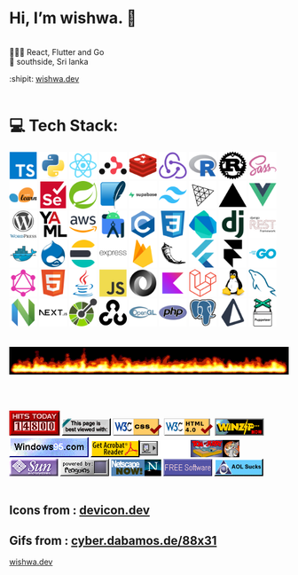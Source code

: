 <!---
✨ special ✨ 
![wishwa.dev](https://www.wishwa.dev/_next/image?url=%2Fimages%2Favatar.jpg&w=256&q=75)
git images in this file was taken from <:https://github.com/sindresorhus/sindresorhus
--->


# Hi, I’m wishwa. 👋  
<br> 
👨🏽‍🍳 React, Flutter and Go <br>📍 southside, Sri lanka
<br>

:shipit: [wishwa.dev](https://www.wishwa.dev/)
<br>
<br>

# 💻 Tech Stack:
  <div style={{
      display: 'grid',
      gridTemplateColumns: 'repeat(auto-fit, minmax(20px, 0.7fr))',
      gap: '500px',
      padding: '20px',
      textAlign: 'center',
    }}>
  <div
    style={{
      display: 'grid',
      gridTemplateColumns: 'repeat(auto-fit, minmax(100px, 1fr))',
      gap: '10px',
      padding: '10px',
      textAlign: 'center',
    }}
  >
    <img
      src="typescript-original.svg"
      alt="TypeScript"
      width="50"
      height="50"
      style={{
        border: '1px solid #000000',
        borderRadius: '5px',
        padding: '20px',
        boxSizing: 'border-box',
      }}
    />
    <img
      src="python-original.svg"
      alt="Python"
      width="50"
      height="50"
      style={{
        border: '1px solid #000000',
        borderRadius: '5px',
        padding: '20px',
        boxSizing: 'border-box',
      }}
    />
    <img
      src="react-original.svg"
      alt="React"
      width="50"
      height="50"
      style={{
        border: '1px solid #000000',
        borderRadius: '5px',
        padding: '20px',
        boxSizing: 'border-box',
      }}
    />
    <img
      src="reactrouter-original.svg"
      alt="React Router"
      width="50"
      height="50"
      style={{
        border: '1px solid #000000',
        borderRadius: '5px',
        padding: '20px',
        boxSizing: 'border-box',
      }}
    />
    <img
      src="redis-original.svg"
      alt="Redis"
      width="50"
      height="50"
      style={{
        border: '1px solid #000000',
        borderRadius: '5px',
        padding: '20px',
        boxSizing: 'border-box',
      }}
    />
    <img
      src="redux-original.svg"
      alt="Redux"
      width="50"
      height="50"
      style={{
        border: '1px solid #000000',
        borderRadius: '5px',
        padding: '20px',
        boxSizing: 'border-box',
      }}
    />
    <img
      src="r-original.svg"
      alt="R"
      width="50"
      height="50"
      style={{
        border: '1px solid #000000',
        borderRadius: '5px',
        padding: '20px',
        boxSizing: 'border-box',
      }}
    />
    <img
      src="rust-original.svg"
      alt="Rust"
      width="50"
      height="50"
      style={{
        border: '1px solid #000000',
        borderRadius: '5px',
        padding: '20px',
        boxSizing: 'border-box',
      }}
    />
    <img
      src="sass-original.svg"
      alt="Sass"
      width="50"
      height="50"
      style={{
        border: '1px solid #000000',
        borderRadius: '5px',
        padding: '20px',
        boxSizing: 'border-box',
      }}
    />
    <img
      src="scikitlearn-original.svg"
      alt="Scikit-learn"
      width="50"
      height="50"
      style={{
        border: '1px solid #000000',
        borderRadius: '5px',
        padding: '20px',
        boxSizing: 'border-box',
      }}
    />
    <img
      src="selenium-original.svg"
      alt="Selenium"
      width="50"
      height="50"
      style={{
        border: '1px solid #000000',
        borderRadius: '5px',
        padding: '20px',
        boxSizing: 'border-box',
      }}
    />
    <img
      src="spring-original.svg"
      alt="Spring"
      width="50"
      height="50"
      style={{
        border: '1px solid #000000',
        borderRadius: '5px',
        padding: '20px',
        boxSizing: 'border-box',
      }}
    />
    <img
      src="sqlite-original.svg"
      alt="SQLite"
      width="50"
      height="50"
      style={{
        border: '1px solid #000000',
        borderRadius: '5px',
        padding: '20px',
        boxSizing: 'border-box',
      }}
    />
    <img
      src="supabase-original-wordmark.svg"
      alt="Supabase"
      width="50"
      height="50"
      style={{
        border: '1px solid #000000',
        borderRadius: '5px',
        padding: '20px',
        boxSizing: 'border-box',
      }}
    />
    <img
      src="tailwindcss-original.svg"
      alt="Tailwind CSS"
      width="50"
      height="50"
      style={{
        border: '1px solid #000000',
        borderRadius: '5px',
        padding: '20px',
        boxSizing: 'border-box',
      }}
    />
    <img
      src="threejs-original.svg"
      alt="Three.js"
      width="50"
      height="50"
      style={{
        border: '1px solid #000000',
        borderRadius: '5px',
        padding: '20px',
        boxSizing: 'border-box',
      }}
    />
    <img
      src="vercel-original.svg"
      alt="Vercel"
      width="50"
      height="50"
      style={{
        border: '1px solid #000000',
        borderRadius: '5px',
        padding: '20px',
        boxSizing: 'border-box',
      }}
    />
    <img
      src="vuejs-original.svg"
      alt="Vue.js"
      width="50"
      height="50"
      style={{
        border: '1px solid #000000',
        borderRadius: '5px',
        padding: '20px',
        boxSizing: 'border-box',
      }}
    />
    <img
      src="wordpress-original.svg"
      alt="WordPress"
      width="50"
      height="50"
      style={{
        border: '1px solid #000000',
        borderRadius: '5px',
        padding: '20px',
        boxSizing: 'border-box',
      }}
    />
    <img
      src="yaml-original.svg"
      alt="YAML"
      width="50"
      height="50"
      style={{
        border: '1px solid #000000',
        borderRadius: '5px',
        padding: '20px',
        boxSizing: 'border-box',
      }}
    />
    <img
      src="amazonwebservices-original-wordmark.svg"
      alt="Amazon Web Services"
      width="50"
      height="50"
      style={{
        border: '1px solid #000000',
        borderRadius: '5px',
        padding: '20px',
        boxSizing: 'border-box',
      }}
    />
    <img
      src="androidstudio-original.svg"
      alt="Android Studio"
      width="50"
      height="50"
      style={{
        border: '1px solid #000000',
        borderRadius: '5px',
        padding: '20px',
        boxSizing: 'border-box',
      }}
    />
    <img
      src="c-original.svg"
      alt="C"
      width="50"
      height="50"
      style={{
        border: '1px solid #000000',
        borderRadius: '5px',
        padding: '20px',
        boxSizing: 'border-box',
      }}
    />
    <img
      src="css3-original.svg"
      alt="CSS3"
      width="50"
      height="50"
      style={{
        border: '1px solid #000000',
        borderRadius: '5px',
        padding: '20px',
        boxSizing: 'border-box',
      }}
    />
    <img
      src="dart-original.svg"
      alt="Dart"
      width="50"
      height="50"
      style={{
        border: '1px solid #000000',
        borderRadius: '5px',
        padding: '20px',
        boxSizing: 'border-box',
      }}
    />
    <img
      src="django-plain.svg"
      alt="Django"
      width="50"
      height="50"
      style={{
        border: '1px solid #000000',
        borderRadius: '5px',
        padding: '20px',
        boxSizing: 'border-box',
      }}
    />
    <img
      src="djangorest-original.svg"
      alt="Django REST Framework"
      width="50"
      height="50"
      style={{
        border: '1px solid #000000',
        borderRadius: '5px',
        padding: '20px',
        boxSizing: 'border-box',
      }}
    />
    <img
      src="docker-original.svg"
      alt="Docker"
      width="50"
      height="50"
      style={{
        border: '1px solid #000000',
        borderRadius: '5px',
        padding: '20px',
        boxSizing: 'border-box',
      }}
    />
    <img
      src="drupal-original.svg"
      alt="Drupal"
      width="50"
      height="50"
      style={{
        border: '1px solid #000000',
        borderRadius: '5px',
        padding: '20px',
        boxSizing: 'border-box',
      }}
    />
    <img
      src="elasticsearch-original.svg"
      alt="Elasticsearch"
      width="50"
      height="50"
      style={{
        border: '1px solid #000000',
        borderRadius: '5px',
        padding: '20px',
        boxSizing: 'border-box',
      }}
    />
    <img
      src="express-original-wordmark.svg"
      alt="Express"
      width="50"
      height="50"
      style={{
        border: '1px solid #000000',
        borderRadius: '5px',
        padding: '20px',
        boxSizing: 'border-box',
      }}
    />
    <img
      src="firebase-original.svg"
      alt="Firebase"
      width="50"
      height="50"
      style={{
        border: '1px solid #000000',
        borderRadius: '5px',
        padding: '20px',
        boxSizing: 'border-box',
      }}
    />
    <img
      src="flask-original.svg"
      alt="Flask"
      width="50"
      height="50"
      style={{
        border: '1px solid #000000',
        borderRadius: '5px',
        padding: '20px',
        boxSizing: 'border-box',
      }}
    />
    <img
      src="flutter-original.svg"
      alt="Flutter"
      width="50"
      height="50"
      style={{
        border: '1px solid #000000',
        borderRadius: '5px',
        padding: '20px',
        boxSizing: 'border-box',
      }}
    />
    <img
      src="framermotion-original.svg"
      alt="Framer Motion"
      width="50"
      height="50"
      style={{
        border: '1px solid #000000',
        borderRadius: '5px',
        padding: '20px',
        boxSizing: 'border-box',
      }}
    />
    <img
      src="go-original-wordmark.svg"
      alt="Go"
      width="50"
      height="50"
      style={{
        border: '1px solid #000000',
        borderRadius: '5px',
        padding: '20px',
        boxSizing: 'border-box',
      }}
    />
    <img
      src="graphql-plain.svg"
      alt="GraphQL"
      width="50"
      height="50"
      style={{
        border: '1px solid #000000',
        borderRadius: '5px',
        padding: '20px',
        boxSizing: 'border-box',
      }}
    />
    <img
      src="html5-original.svg"
      alt="HTML5"
      width="50"
      height="50"
      style={{
        border: '1px solid #000000',
        borderRadius: '5px',
        padding: '20px',
        boxSizing: 'border-box',
      }}
    />
    <img
      src="java-original.svg"
      alt="Java"
      width="50"
      height="50"
      style={{
        border: '1px solid #000000',
        borderRadius: '5px',
        padding: '20px',
        boxSizing: 'border-box',
      }}
    />
    <img
      src="javascript-original.svg"
      alt="JavaScript"
      width="50"
      height="50"
      style={{
        border: '1px solid #000000',
        borderRadius: '5px',
        padding: '20px',
        boxSizing: 'border-box',
      }}
    />
    <img
      src="json-original.svg"
      alt="JSON"
      width="50"
      height="50"
      style={{
        border: '1px solid #000000',
        borderRadius: '5px',
        padding: '20px',
        boxSizing: 'border-box',
      }}
    />
    <img
      src="kotlin-original.svg"
      alt="Kotlin"
      width="50"
      height="50"
      style={{
        border: '1px solid #000000',
        borderRadius: '5px',
        padding: '20px',
        boxSizing: 'border-box',
      }}
    />
    <img
      src="laravel-original.svg"
      alt="Laravel"
      width="50"
      height="50"
      style={{
        border: '1px solid #000000',
        borderRadius: '5px',
        padding: '20px',
        boxSizing: 'border-box',
      }}
    />
    <img
      src="linux-original.svg"
      alt="Linux"
      width="50"
      height="50"
      style={{
        border: '1px solid #000000',
        borderRadius: '5px',
        padding: '20px',
        boxSizing: 'border-box',
      }}
    />
    <img
      src="mysql-original.svg"
      alt="MySQL"
      width="50"
      height="50"
      style={{
        border: '1px solid #000000',
        borderRadius: '5px',
        padding: '20px',
        boxSizing: 'border-box',
      }}
    />
    <img
      src="neovim-original.svg"
      alt="Neovim"
      width="50"
      height="50"
      style={{
        border: '1px solid #000000',
        borderRadius: '5px',
        padding: '20px',
        boxSizing: 'border-box',
      }}
    />
    <img
      src="nextjs-original-wordmark.svg"
      alt="Next.js"
      width="50"
      height="50"
      style={{
        border: '1px solid #000000',
        borderRadius: '5px',
        padding: '20px',
        boxSizing: 'border-box',
      }}
    />
    <img
      src="openapi-original.svg"
      alt="OpenAPI"
      width="50"
      height="50"
      style={{
        border: '1px solid #000000',
        borderRadius: '5px',
        padding: '20px',
        boxSizing: 'border-box',
      }}
    />
    <img
      src="opencv-plain.svg"
      alt="OpenCV"
      width="50"
      height="50"
      style={{
        border: '1px solid #000000',
        borderRadius: '5px',
        padding: '20px',
        boxSizing: 'border-box',
      }}
    />
    <img
      src="opengl-original.svg"
      alt="OpenGL"
      width="50"
      height="50"
      style={{
        border: '1px solid #000000',
        borderRadius: '5px',
        padding: '20px',
        boxSizing: 'border-box',
      }}
    />
    <img
      src="php-original.svg"
      alt="PHP"
      width="50"
      height="50"
      style={{
        border: '1px solid #000000',
        borderRadius: '5px',
        padding: '20px',
        boxSizing: 'border-box',
      }}
    />
    <img
      src="postgresql-original.svg"
      alt="PostgreSQL"
      width="50"
      height="50"
      style={{
        border: '1px solid #000000',
        borderRadius: '5px',
        padding: '20px',
        boxSizing: 'border-box',
      }}
    />
    <img
      src="prisma-original.svg"
      alt="Prisma"
      width="50"
      height="50"
      style={{
        border: '1px solid #000000',
        borderRadius: '5px',
        padding: '20px',
        boxSizing: 'border-box',
      }}
    />
    <img
      src="puppeteer-original.svg"
      alt="Puppeteer"
      width="50"
      height="50"
      style={{
        border: '1px solid #000000',
        borderRadius: '5px',
        padding: '20px',
        boxSizing: 'border-box',
      }}
    />
  </div>
<br> 
<br> 
    <div>
<img src="flames.gif"  width="567"  height="50"/> 

</div>



<br> <br>

<div style={{
    textAlign: 'center',
    width: '70%',  // Adjust this value to control the width of the gif list
    margin: '0 auto' // Center the gif list horizontally
  }}>
  <div style={{
    display: 'flex',
    flexWrap: 'wrap',
    justifyContent: 'center',
    gap: '5px',
  }}>
    <img src="counter.gif"/> <img src="badge1.gif"/> <img src="badge2.gif"/> <img src="badge3.png"/> <img src="badge4.gif"/> <img src="badge5.gif"/> <img src="badge6.gif"/><img src="000010.gif"/> <img src="u3.gif"/> <img src="sun.gif"/> <img src="penguins.gif"/> <img src="netscape-as.gif"/> <img src="free.gif"/> <img src="aolsux.gif"/>
  </div>


</div>
<br/>

</div>


## Icons from : [devicon.dev](https://devicon.dev/)
## Gifs from  : [cyber.dabamos.de/88x31](https://cyber.dabamos.de/88x31/index.html)

  [wishwa.dev](https://www.wishwa.dev/)

